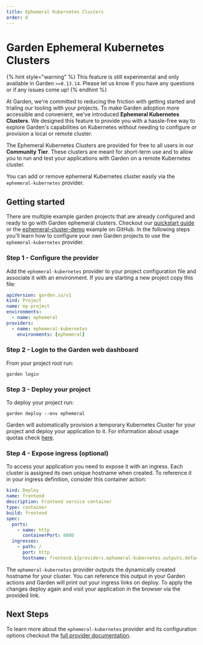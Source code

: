 ```yaml
---
title: Ephemeral Kubernetes Clusters
order: 8
---
```


# Garden Ephemeral Kubernetes Clusters

{% hint style="warning" %}
This feature is still experimental and only available in Garden `>=0.13.14`. Please let us know if you have any questions or if any issues come up!
{% endhint %}

At Garden, we're committed to reducing the friction with getting started and trialing our tooling with your projects. To make Garden adoption more accessible and convenient, we've introduced **Ephemeral Kubernetes Clusters**. We designed this feature to provide you with a hassle-free way to explore Garden's capabilities on Kubernetes without needing to configure or provision a local or remote cluster.

The Ephemeral Kubernetes Clusters are provided for free to all users in our **Community Tier**. These clusters are meant for short-term use and to allow you to run and test your applications with Garden on a remote Kubernetes cluster.

You can add or remove ephemeral Kubernetes cluster easily via the `ephemeral-kubernetes` provider.

## Getting started

There are multiple example garden projects that are already configured and ready to go with Garden ephemeral clusters. Checkout our [quickstart guide](../getting-started/quickstart.md) or the [ephemeral-cluster-demo](https://github.com/garden-io/garden/tree/0.13.15/examples/ephemeral-cluster-demo) example on GitHub.
In the following steps you'll learn how to configure your own Garden projects to use the `ephemeral-kubernetes` provider.

### Step 1 - Configure the provider

 Add the `ephemeral-kubernetes` provider to your project configuration file and associate it with an environment. If you are starting a new project copy this file:

```yaml
apiVersion: garden.io/v1
kind: Project
name: my-project
environments:
  - name: ephemeral
providers:
  - name: ephemeral-kubernetes
    environments: [ephemeral]
```

### Step 2 -  Login to the Garden web dashboard

From your project root run:

```
garden login
```

### Step 3 - Deploy your project

To deploy your project run:
```
garden deploy --env ephemeral
```
Garden will automatically provision a temporary Kubernetes Cluster for your project and deploy your application to it. For information about usage quotas check [here](../k8s-plugins/ephemeral-k8s/manage-clusters.md#usage-quota-and-managing-clusters).

### Step 4 - Expose ingress (optional)

To access your application you need to expose it with an ingress. Each cluster is assigned its own unique hostname when created. To reference it in your ingress definition, consider this container action:

```yaml
kind: Deploy
name: frontend
description: Frontend service container
type: container
build: frontend
spec:
  ports:
    - name: http
      containerPort: 8080
  ingresses:
    - path: /
      port: http
      hostname: frontend.${providers.ephemeral-kubernetes.outputs.default-hostname}
```

The `ephemeral-kubernetes` provider outputs the dynamically created hostname for your cluster. You can reference this output in your Garden actions and Garden will print out your ingress links on deploy.
To apply the changes deploy again and visit your application in the browser via the provided link.

## Next Steps

To learn more about the `ephemeral-kubernetes` provider and its configuration options checkout the [full provider documentation](../k8s-plugins/ephemeral-k8s/README.md).
